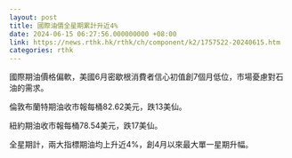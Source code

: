 ```yaml
---
layout: post
title: 國際油價全星期累計升近4%
date: 2024-06-15 06:27:56.000000000 +08:00
link: https://news.rthk.hk/rthk/ch/component/k2/1757522-20240615.htm
categories: rthk
---
```


國際期油價格偏軟，美國6月密歇根消費者信心初值創7個月低位，市場憂慮對石油的需求。

倫敦布蘭特期油收市報每桶82.62美元，跌13美仙。

紐約期油收市報每桶78.54美元，跌17美仙。

全星期計，兩大指標期油均上升近4%，創4月以來最大單一星期升幅。
